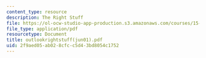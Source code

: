 ```yaml
---
content_type: resource
description: The Right Stuff
file: https://ol-ocw-studio-app-production.s3.amazonaws.com/courses/15-343-managing-transformations-in-work-organizations-and-society-spring-2002/2f9aed05ab028cfcc5d43bd8054c1752_outlookrightstuff%28jun01%29.pdf
file_type: application/pdf
resourcetype: Document
title: outlookrightstuff(jun01).pdf
uid: 2f9aed05-ab02-8cfc-c5d4-3bd8054c1752
---
```

